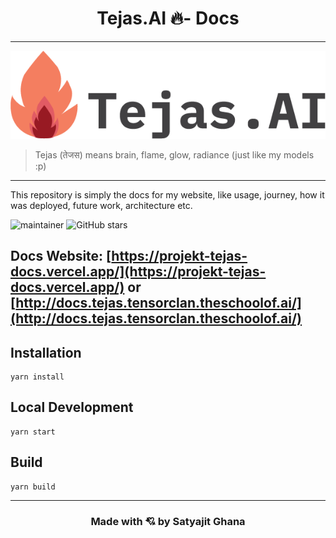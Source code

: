 <h1 align="center">Tejas.AI 🔥- Docs</h1>

---

<div align="center">
<img src="static/logo/logo-whitemdpi.png" >
</div>

> Tejas (तेजस) means brain, flame, glow, radiance (just like my models :p)

---

This repository is simply the docs for my website, like usage, journey, how it was deployed, future work, architecture etc.

![maintainer](https://img.shields.io/badge/maintainer-shadowleaf-blue)
![GitHub stars](https://img.shields.io/github/stars/ProjektTejas/tejas-docs?style=social)

## Docs Website: [https://projekt-tejas-docs.vercel.app/](https://projekt-tejas-docs.vercel.app/) or [http://docs.tejas.tensorclan.theschoolof.ai/](http://docs.tejas.tensorclan.theschoolof.ai/)

## Installation

```console
yarn install
```

## Local Development

```console
yarn start
```

## Build

```console
yarn build
```

---

<h3 align="center">Made with 💘 by Satyajit Ghana</h3>

